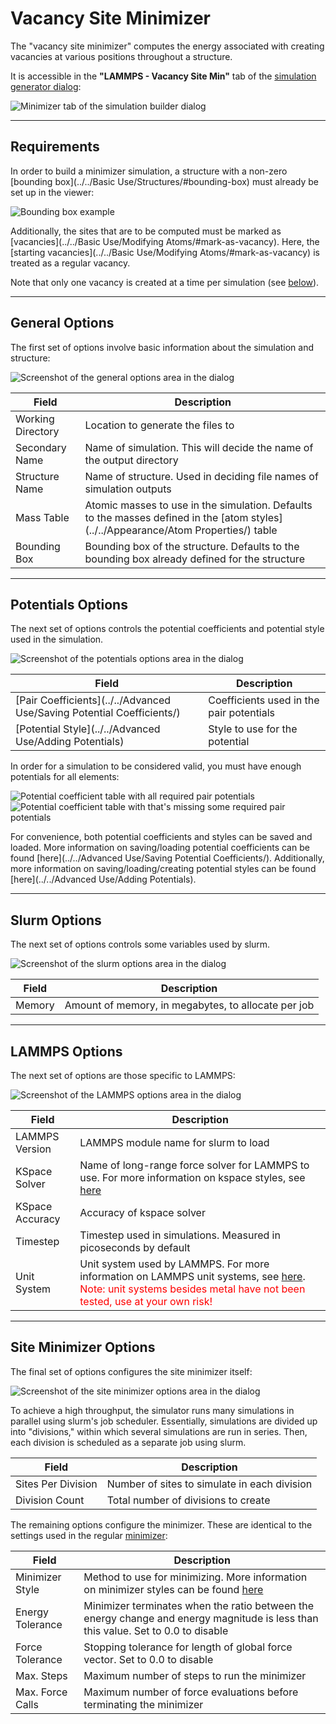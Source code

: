 # Vacancy Site Minimizer

The "vacancy site minimizer" computes the energy associated with 
creating vacancies at various positions throughout a structure.

It is accessible in the **"LAMMPS - Vacancy Site Min"** tab of the 
[simulation generator dialog](../):

![Minimizer tab of the simulation builder dialog](overview.png)

---

## Requirements

In order to build a minimizer simulation, a structure with a non-zero 
[bounding box](../../Basic Use/Structures/#bounding-box) must 
already be set up in the viewer:

![Bounding box example](boundingBox.png)

Additionally, the sites that are to be computed must be marked as 
[vacancies](../../Basic Use/Modifying Atoms/#mark-as-vacancy). 
Here, the [starting vacancies](../../Basic Use/Modifying Atoms/#mark-as-vacancy) 
is treated as a regular vacancy.

Note that only one vacancy is created at a time per simulation (see [below](#site-minimizer-options)).

---

## General Options

The first set of options involve basic information about the 
simulation and structure:

![Screenshot of the general options area in the dialog](generalOptions.png)

| Field             | Description |
| ----------------- | ----------- |
| Working Directory | Location to generate the files to |
| Secondary Name    | Name of simulation. This will decide the name of the output directory |
| Structure Name    | Name of structure. Used in deciding file names of simulation outputs |
| Mass Table        | Atomic masses to use in the simulation. Defaults to the masses defined in the [atom styles](../../Appearance/Atom Properties/) table |
| Bounding Box      | Bounding box of the structure. Defaults to the bounding box already defined for the structure |

---

## Potentials Options

The next set of options controls the potential coefficients and 
potential style used in the simulation.

![Screenshot of the potentials options area in the dialog](potentialsOptions.png)

| Field             | Description                              |
| ----------------- | ---------------------------------------- |
| [Pair Coefficients](../../Advanced Use/Saving Potential Coefficients/) | Coefficients used in the pair potentials |
| [Potential Style](../../Advanced Use/Adding Potentials)                | Style to use for the potential           |

In order for a simulation to be considered valid, you must have enough potentials for all elements:

![Potential coefficient table with all required pair potentials](potentialsGood.png) ![Potential coefficient table with that's missing some required pair potentials](potentialsBad.png)

For convenience, both potential coefficients and styles can be 
saved and loaded. More information on saving/loading potential 
coefficients can be found 
[here](../../Advanced Use/Saving Potential Coefficients/). 
Additionally, more information on saving/loading/creating potential 
styles can be found [here](../../Advanced Use/Adding Potentials).

---

## Slurm Options

The next set of options controls some variables used by slurm.

![Screenshot of the slurm options area in the dialog](slurmOptions.png)

| Field  | Description                                         |
| ------ | --------------------------------------------------- |
| Memory | Amount of memory, in megabytes, to allocate per job |

---

## LAMMPS Options

The next set of options are those specific to LAMMPS:

![Screenshot of the LAMMPS options area in the dialog](lammpsOptions.png)

| Field           | Description |
| --------------- | ----------- |
| LAMMPS Version  | LAMMPS module name for slurm to load |
| KSpace Solver   | Name of long-range force solver for LAMMPS to use. For more information on kspace styles, see [here](https://docs.lammps.org/kspace_style.html) |
| KSpace Accuracy | Accuracy of kspace solver |
| Timestep        | Timestep used in simulations. Measured in picoseconds by default |
| Unit System     | Unit system used by LAMMPS. For more information on LAMMPS unit systems, see [here](https://docs.lammps.org/units.html). <span style="color: red;">Note: unit systems besides metal have not been tested, use at your own risk!</span>

---

## Site Minimizer Options

The final set of options configures the site minimizer itself:

![Screenshot of the site minimizer options area in the dialog](siteMinOptions.png)

To achieve a high throughput, the simulator runs many simulations 
in parallel using slurm's job scheduler. Essentially, simulations 
are divided up into "divisions," within which several simulations 
are run in series. Then, each division is scheduled as a separate 
job using slurm.

| Field              | Description                                  |
| ------------------ | -------------------------------------------- |
| Sites Per Division | Number of sites to simulate in each division |
| Division Count     | Total number of divisions to create          |

The remaining options configure the minimizer. These are identical 
to the settings used in the regular [minimizer](../Minimizing/):

| Field            | Description |
| ---------------- | ----------- |
| Minimizer Style  | Method to use for minimizing. More information on minimizer styles can be found [here](https://docs.lammps.org/min_style.html) |
| Energy Tolerance | Minimizer terminates when the ratio between the energy change and energy magnitude is less than this value. Set to 0.0 to disable |
| Force Tolerance  | Stopping tolerance for length of global force vector. Set to 0.0 to disable |
| Max. Steps       | Maximum number of steps to run the minimizer |
| Max. Force Calls | Maximum number of force evaluations before terminating the minimizer |
